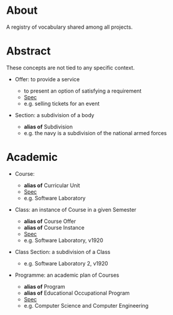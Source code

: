 # About
A registry of vocabulary shared among all projects.

# Abstract
These concepts are not tied to any specific context.

* Offer: to provide a service
	- to present an option of satisfying a requirement
	- [Spec](https://schema.org/Offer)
	- e.g. selling tickets for an event

* Section: a subdivision of a body
	- **alias of** Subdivision
	- e.g. the navy is a subdivision of the national armed forces

# Academic
* Course: 
	- **alias of** Curricular Unit
	- [Spec](https://schema.org/Course)
	- e.g. Software Laboratory

* Class: an instance of Course in a given Semester
	- **alias of** Course Offer
	- **alias of** Course Instance
	- [Spec](https://schema.org/CourseInstance)
	- e.g. Software Laboratory, v1920

* Class Section: a subdivision of a Class
	- e.g. Software Laboratory 2, v1920

* Programme: an academic plan of Courses
	- **alias of** Program
	- **alias of** Educational Occupational Program
	- [Spec](https://schema.org/EducationalOccupationalProgram)
	- e.g. Computer Science and Computer Engineering
